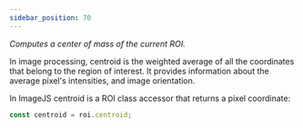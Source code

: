 ```yaml
---
sidebar_position: 70
---
```


_Computes a center of mass of the current ROI._

In image processing, centroid is the weighted average of all the coordinates that belong to the region of interest.
It provides information about the average pixel's intensities, and image orientation.

In ImageJS centroid is a ROI class accessor that returns a pixel coordinate:

```ts
const centroid = roi.centroid;
```
